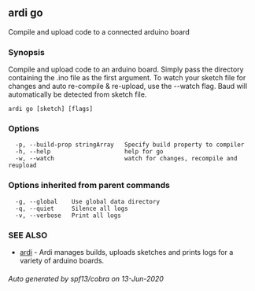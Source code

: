 ## ardi go

Compile and upload code to a connected arduino board

### Synopsis


Compile and upload code to an arduino board. Simply pass the
directory containing the .ino file as the first argument. To watch
your sketch file for changes and auto re-compile & re-upload, use
the --watch flag. Baud will automatically be detected from sketch file.

```
ardi go [sketch] [flags]
```

### Options

```
  -p, --build-prop stringArray   Specify build property to compiler
  -h, --help                     help for go
  -w, --watch                    watch for changes, recompile and reupload
```

### Options inherited from parent commands

```
  -g, --global    Use global data directory
  -q, --quiet     Silence all logs
  -v, --verbose   Print all logs
```

### SEE ALSO

* [ardi](ardi.md)	 - Ardi manages builds, uploads sketches and prints logs for a variety of arduino boards.

###### Auto generated by spf13/cobra on 13-Jun-2020
